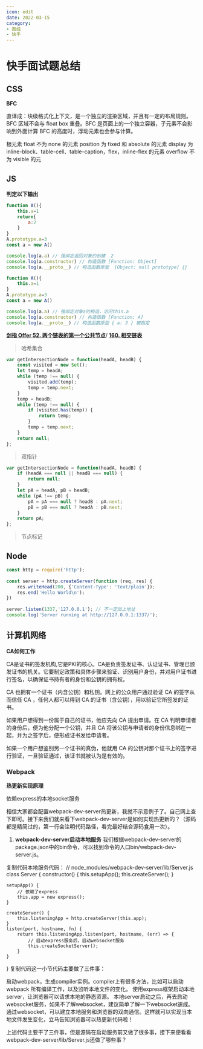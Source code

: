 ```yaml
---
icon: edit
date: 2022-03-15
category:
- 面经
- 快手
---
```


# 快手面试题总结

## CSS

**BFC**

直译成：块级格式化上下文，是一个独立的渲染区域，并且有一定的布局规则。BFC 区域不会与 float box 重叠。BFC 是页面上的一个独立容器，子元素不会影响到外面计算 BFC 的高度时，浮动元素也会参与计算。

根元素
float 不为 none 的元素
position 为 fixed 和 absolute 的元素
display 为 inline-block、table-cell、table-caption，flex，inline-flex 的元素
overflow 不为 visible 的元

## JS

**判定以下输出**

```js
function A(){
    this.a=1
    return{
        a:2
    }
}
A.prototype.a=3
const a = new A()

console.log(a.a) // 强绑定返回对象的创建  2
console.log(a.constructor) // 构造函数 [Function: Object]
console.log(a.__proto__) // 构造函数原型  [Object: null prototype] {}
```

```js
function A(){
    this.a=1
}
A.prototype.a=3
const a = new A()

console.log(a.a) // 强绑定对象a的构造，访问this.a
console.log(a.constructor) // 构造函数 [Function: A]
console.log(a.__proto__) // 构造函数原型 { a: 3 } 被指定
```

**[剑指 Offer 52. 两个链表的第一个公共节点](https://leetcode-cn.com/problems/liang-ge-lian-biao-de-di-yi-ge-gong-gong-jie-dian-lcof/)**/ [**160. 相交链表**](https://leetcode-cn.com/problems/intersection-of-two-linked-lists/)

> 哈希集合

```js
var getIntersectionNode = function(headA, headB) {
    const visited = new Set();
    let temp = headA;
    while (temp !== null) {
        visited.add(temp);
        temp = temp.next;
    }
    temp = headB;
    while (temp !== null) {
        if (visited.has(temp)) {
            return temp;
        }
        temp = temp.next;
    }
    return null;
};
```

> 双指针

```js
var getIntersectionNode = function(headA, headB) {
    if (headA === null || headB === null) {
        return null;
    }
    let pA = headA, pB = headB;
    while (pA !== pB) {
        pA = pA === null ? headB : pA.next;
        pB = pB === null ? headA : pB.next;
    }
    return pA;
};
```

> 节点标记



## Node

```js
const http = require('http');
 
const server = http.createServer(function (req, res) {
	res.writeHead(200, {'Content-Type': 'text/plain'});
	res.end('Hello World\n');
})
 
server.listen(1337,'127.0.0.1'); // 不一定加上地址
console.log('Server running at http://127.0.0.1:1337/');
```



##  计算机网络

**CA如何工作**

CA是证书的签发机构,它是PKI的核心。CA是负责签发证书、认证证书、管理已颁发证书的机关。它要制定政策和具体步骤来验证、识别用户身份，并对用户证书进行签名，以确保证书持有者的身份和公钥的拥有权。

CA 也拥有一个证书（内含公钥）和私钥。网上的公众用户通过验证 CA 的签字从而信任 CA ，任何人都可以得到 CA 的证书（含公钥），用以验证它所签发的证书。

如果用户想得到一份属于自己的证书，他应先向 CA 提出申请。在 CA 判明申请者的身份后，便为他分配一个公钥，并且 CA 将该公钥与申请者的身份信息绑在一起，并为之签字后，便形成证书发给申请者。

如果一个用户想鉴别另一个证书的真伪，他就用 CA 的公钥对那个证书上的签字进行验证，一旦验证通过，该证书就被认为是有效的。





### Webpack

**热更新实现原理**

依赖express的本地socket服务

相信大家都会配置webpack-dev-server热更新，我就不示意例子了。自己网上查下即可。接下来我们就来看下webpack-dev-server是如何实现热更新的？（源码都是精简过的，第一行会注明代码路径，看完最好结合源码食用一次）。
1. **webpack-dev-server启动本地服务**
    我们根据webpack-dev-server的package.json中的bin命令，可以找到命令的入口bin/webpack-dev-server.js。

  复制代码本地服务代码：
  // node_modules/webpack-dev-server/lib/Server.js
  class Server {
      constructor() {
          this.setupApp();
          this.createServer();
      }
      

    setupApp() {
        // 依赖了express
    	this.app = new express();
    }
    
    createServer() {
        this.listeningApp = http.createServer(this.app);
    }
    listen(port, hostname, fn) {
        return this.listeningApp.listen(port, hostname, (err) => {
            // 启动express服务后，启动websocket服务
            this.createSocketServer();
        }
    }                                   
}
复制代码这一小节代码主要做了三件事：

启动webpack，生成compiler实例。compiler上有很多方法，比如可以启动 webpack 所有编译工作，以及监听本地文件的变化。
使用express框架启动本地server，让浏览器可以请求本地的静态资源。
本地server启动之后，再去启动websocket服务，如果不了解websocket，建议简单了解一下websocket速成。通过websocket，可以建立本地服务和浏览器的双向通信。这样就可以实现当本地文件发生变化，立马告知浏览器可以热更新代码啦！

上述代码主要干了三件事，但是源码在启动服务前又做了很多事，接下来便看看webpack-dev-server/lib/Server.js还做了哪些事？
